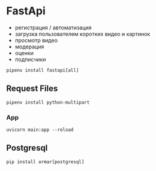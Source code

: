 # FastApi

- регистрация / автоматизация
- загрузка пользователем коротких видео и картинок
- просмотр видео
- модерация
- оценки
- подписчики

``` code
pipenv install fastapi[all]
```

## Request Files

``` code
pipenv install python-multipart
```

### App

``` code
uvicorn main:app --reload
```

## Postgresql

``` code
pip install ormar[postgresql]
```
